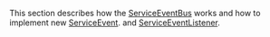 This section describes how the [ServiceEventBus](../blob/develop/src/main/java/org/n52/iceland/event/ServiceEventBus.java) works and how to implement new [ServiceEvent](../blob/develop/src/main/java/org/n52/iceland/event/ServiceEvent.java). and [ServiceEventListener](../blob/develop/src/main/java/org/n52/iceland/event/ServiceEventListener.java).